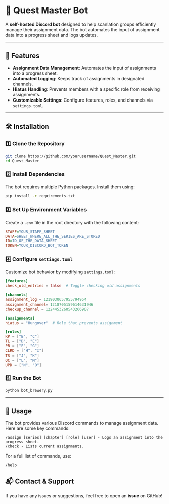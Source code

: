 # 📖 Quest Master Bot

A **self-hosted Discord bot** designed to help scanlation groups efficiently manage their assignment data. The bot automates the input of assignment data into a progress sheet and logs updates.

---

## 🚀 Features
- **Assignment Data Management**: Automates the input of assignments into a progress sheet.
- **Automated Logging**: Keeps track of assignments in designated channels.
- **Hiatus Handling**: Prevents members with a specific role from receiving assignments.
- **Customizable Settings**: Configure features, roles, and channels via `settings.toml`.

---

## 🛠️ Installation

### **1️⃣ Clone the Repository**
```bash
git clone https://github.com/yourusername/Quest_Master.git
cd Quest_Master
```

### **2️⃣ Install Dependencies**
The bot requires multiple Python packages. Install them using:
```bash
pip install -r requirements.txt
```

### **3️⃣ Set Up Environment Variables**
Create a `.env` file in the root directory with the following content:
```ini
STAFF=YOUR_STAFF_SHEET
DATA=SHEET_WHERE_ALL_THE_SERIES_ARE_STORED
ID=ID_OF_THE_DATA_SHEET
TOKEN=YOUR_DISCORD_BOT_TOKEN
```

### **4️⃣ Configure `settings.toml`**
Customize bot behavior by modifying `settings.toml`:
```toml
[features]
check_old_entries = false  # Toggle checking old assignments

[channels]
assignment_log = 1219030657955794954
assignment_channel= 1218705159614631946
checkup_channel = 1224453260543266907

[assignments]
hiatus = "Hungover"  # Role that prevents assignment

[roles]
RP = ["B", "C"]
TL = ["D", "E"]
PR = ["F", "G"]
CLRD = ["H", "I"]
TS = ["J", "K"]
QC = ["L", "M"]
UPD = ["N", "O"]
```

### **5️⃣ Run the Bot**
```bash
python bot_brewery.py
```

---

## 🔧 Usage
The bot provides various Discord commands to manage assignment data. Here are some key commands:
```
/assign [series] [chapter] [role] [user] - Logs an assignment into the progress sheet.
/check - Lists current assignments.
```
For a full list of commands, use:
```
/help
```

## 📬 Contact & Support
If you have any issues or suggestions, feel free to open an **issue** on GitHub!

